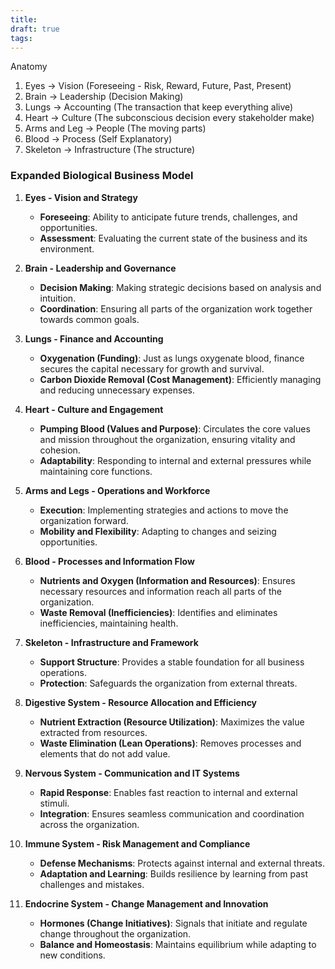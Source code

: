 ```yaml
---
title: 
draft: true
tags:
---
```

Anatomy
1. Eyes -> Vision (Foreseeing - Risk, Reward, Future, Past, Present)
2. Brain -> Leadership (Decision Making)
3. Lungs -> Accounting (The transaction that keep everything alive)
4. Heart -> Culture (The subconscious decision every stakeholder make)
5. Arms and Leg -> People (The moving parts)
6. Blood -> Process (Self Explanatory)
7. Skeleton -> Infrastructure (The structure)

### Expanded Biological Business Model

1. **Eyes - Vision and Strategy**
    - **Foreseeing**: Ability to anticipate future trends, challenges, and opportunities.
    - **Assessment**: Evaluating the current state of the business and its environment.
2. **Brain - Leadership and Governance**
    - **Decision Making**: Making strategic decisions based on analysis and intuition.
    - **Coordination**: Ensuring all parts of the organization work together towards common goals.
3. **Lungs - Finance and Accounting**
    - **Oxygenation (Funding)**: Just as lungs oxygenate blood, finance secures the capital necessary for growth and survival.
    - **Carbon Dioxide Removal (Cost Management)**: Efficiently managing and reducing unnecessary expenses.
4. **Heart - Culture and Engagement**
    - **Pumping Blood (Values and Purpose)**: Circulates the core values and mission throughout the organization, ensuring vitality and cohesion.
    - **Adaptability**: Responding to internal and external pressures while maintaining core functions.
5. **Arms and Legs - Operations and Workforce**
    - **Execution**: Implementing strategies and actions to move the organization forward.
    - **Mobility and Flexibility**: Adapting to changes and seizing opportunities.
6. **Blood - Processes and Information Flow**
    - **Nutrients and Oxygen (Information and Resources)**: Ensures necessary resources and information reach all parts of the organization.
    - **Waste Removal (Inefficiencies)**: Identifies and eliminates inefficiencies, maintaining health.
7. **Skeleton - Infrastructure and Framework**
    - **Support Structure**: Provides a stable foundation for all business operations.
    - **Protection**: Safeguards the organization from external threats.
8. **Digestive System - Resource Allocation and Efficiency**
    - **Nutrient Extraction (Resource Utilization)**: Maximizes the value extracted from resources.
    - **Waste Elimination (Lean Operations)**: Removes processes and elements that do not add value.
9. **Nervous System - Communication and IT Systems**
    
    - **Rapid Response**: Enables fast reaction to internal and external stimuli.
    - **Integration**: Ensures seamless communication and coordination across the organization.
10. **Immune System - Risk Management and Compliance**
    
    - **Defense Mechanisms**: Protects against internal and external threats.
    - **Adaptation and Learning**: Builds resilience by learning from past challenges and mistakes.
11. **Endocrine System - Change Management and Innovation**
    
    - **Hormones (Change Initiatives)**: Signals that initiate and regulate change throughout the organization.
    - **Balance and Homeostasis**: Maintains equilibrium while adapting to new conditions.
